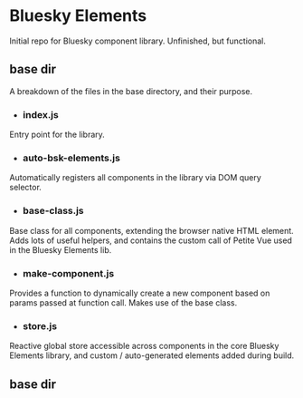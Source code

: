 # Bluesky Elements

Initial repo for Bluesky component library. Unfinished, but functional.

## base dir

A breakdown of the files in the base directory, and their purpose.

- ### index.js

Entry point for the library.

- ### auto-bsk-elements.js


Automatically registers all components in the library via DOM query selector.

- ### base-class.js


Base class for all components, extending the browser native HTML element.
Adds lots of useful helpers, and contains the custom call of Petite Vue used in the Bluesky Elements lib.

- ### make-component.js


Provides a function to dynamically create a new component based on params passed at function call. Makes use of the base class.

- ### store.js


Reactive global store accessible across components in the core Bluesky Elements library, and custom / auto-generated elements added during build.

## base dir